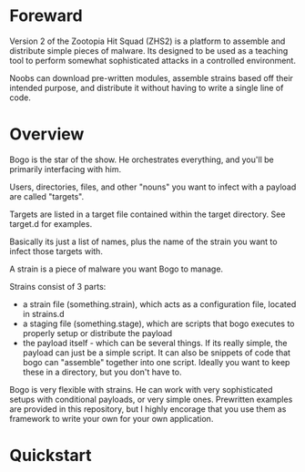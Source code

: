 # Foreward
Version 2 of the Zootopia Hit Squad (ZHS2) is a platform to assemble and distribute simple pieces of malware.
Its designed to be used as a teaching tool to perform somewhat sophisticated
attacks in a controlled environment.

Noobs can download pre-written modules, assemble strains based off their
intended purpose, and distribute it without having to write a single line
of code.

# Overview
Bogo is the star of the show. He orchestrates everything, and you'll be primarily interfacing with him.

Users, directories, files, and other "nouns" you want to infect with a payload are called "targets".

Targets are listed in a target file contained within the target directory. See target.d for examples.

Basically its just a list of names, plus the name of the strain you want to infect those targets with.

A strain is a piece of malware you want Bogo to manage. 

Strains consist of 3 parts:
- a strain file (something.strain), which acts as a configuration file, located in strains.d
- a staging file (something.stage), which are scripts that bogo executes to properly setup or distribute the payload
- the payload itself - which can be several things.
If its really simple, the payload can just be a simple script. It can also be snippets of code that bogo can "assemble" together
into one script. Ideally you want to keep these in a directory, but you don't have to.

Bogo is very flexible with strains. He can work with very sophisticated setups with conditional payloads, or very simple ones.
Prewritten examples are provided in this repository, but I highly encorage that you use them as framework to write your own for your own application.

# Quickstart
